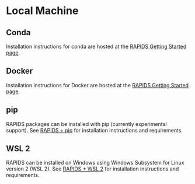 # Local Machine

## Conda

Installation instructions for conda are hosted at the [RAPIDS Getting Started page](https://rapids.ai/start.html).

## Docker

Installation instructions for Docker are hosted at the [RAPIDS Getting Started page](https://rapids.ai/start.html).

## pip

RAPIDS packages can be installed with pip (currently experimental support). See [RAPIDS + pip](https://rapids.ai/pip.html) for installation instructions and requirements.

## WSL 2

RAPIDS can be installed on Windows using Windows Subsystem for Linux version 2 (WSL 2). See [RAPIDS + WSL 2](https://rapids.ai/wsl2.html) for installation instructions and requirements.
